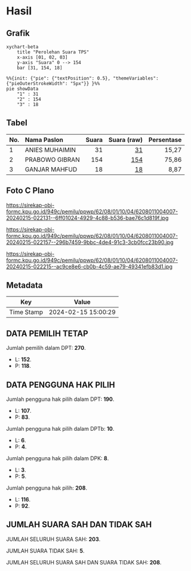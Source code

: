 # Hasil

## Grafik

```mermaid
xychart-beta
    title "Perolehan Suara TPS"
    x-axis [01, 02, 03]
    y-axis "Suara" 0 --> 154
    bar [31, 154, 18]
```

```mermaid
%%{init: {"pie": {"textPosition": 0.5}, "themeVariables": {"pieOuterStrokeWidth": "5px"}} }%%
pie showData
    "1" : 31
    "2" : 154
    "3" : 18
```

## Tabel

| No. | Nama Paslon    | Suara | Suara (raw) | Persentase |
|:--- |:-------------- | -----:| -----------:| ----------:|
| 1   | ANIES MUHAIMIN | 31    | [31][p-1]   | 15,27      |
| 2   | PRABOWO GIBRAN | 154   | [154][p-2]  | 75,86      |
| 3   | GANJAR MAHFUD  | 18    | [18][p-3]   | 8,87       |


[p-1]: https://github.com/gigit-pemilu/pemilu-2024-62-kalimantan-tengah/blob/main/pilpres/hitung-suara/sub/62-kalimantan-tengah/sub/08-sukamara/sub/01-sukamara/sub/1004-padang/sub/007-tps/sub/paslon-1.txt
[p-2]: https://github.com/gigit-pemilu/pemilu-2024-62-kalimantan-tengah/blob/main/pilpres/hitung-suara/sub/62-kalimantan-tengah/sub/08-sukamara/sub/01-sukamara/sub/1004-padang/sub/007-tps/sub/paslon-2.txt
[p-3]: https://github.com/gigit-pemilu/pemilu-2024-62-kalimantan-tengah/blob/main/pilpres/hitung-suara/sub/62-kalimantan-tengah/sub/08-sukamara/sub/01-sukamara/sub/1004-padang/sub/007-tps/sub/paslon-3.txt

## Foto C Plano

https://sirekap-obj-formc.kpu.go.id/949c/pemilu/ppwp/62/08/01/10/04/6208011004007-20240215-022131--6ff01024-4929-4c88-b536-bae76c1d819f.jpg

https://sirekap-obj-formc.kpu.go.id/949c/pemilu/ppwp/62/08/01/10/04/6208011004007-20240215-022157--296b7459-9bbc-4de4-91c3-3cb0fcc23b90.jpg

https://sirekap-obj-formc.kpu.go.id/949c/pemilu/ppwp/62/08/01/10/04/6208011004007-20240215-022215--ac9ce8e6-cb0b-4c59-ae79-49341efb83d1.jpg


## Metadata

| Key        | Value               |
| ---------- | ------------------- |
| Time Stamp | 2024-02-15 15:00:29 |


## DATA PEMILIH TETAP

Jumlah pemilih dalam DPT: **270**.
 * L: **152**.
 * P: **118**.

## DATA PENGGUNA HAK PILIH

Jumlah pengguna hak pilih dalam DPT: **190**.
 * L: **107**.
 * P: **83**.

Jumlah pengguna hak pilih dalam DPTb: **10**.
 * L: **6**.
 * P: **4**.

Jumlah pengguna hak pilih dalam DPK: **8**.
 * L: **3**.
 * P: **5**.

Jumlah pengguna hak pilih: **208**.
 * L: **116**.
 * P: **92**.

## JUMLAH SUARA SAH DAN TIDAK SAH

JUMLAH SELURUH SUARA SAH: **203**.

JUMLAH SUARA TIDAK SAH: **5**.

JUMLAH SELURUH SUARA SAH DAN SUARA TIDAK SAH: **208**.


